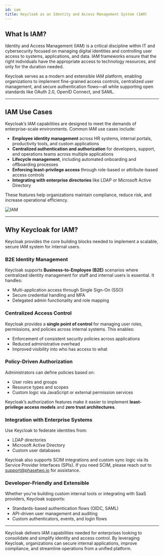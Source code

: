 ```yaml
---
id: iam
title: Keycloak as an Identity and Access Management System (IAM)
---
```


## What Is IAM?

Identity and Access Management (IAM) is a critical discipline within IT and cybersecurity focused on managing digital identities and controlling user access to systems, applications, and data. IAM frameworks ensure that the right individuals have the appropriate access to technology resources, and only for the duration needed.

Keycloak serves as a modern and extensible IAM platform, enabling organizations to implement fine-grained access controls, centralized user management, and secure authentication flows—all while supporting open standards like OAuth 2.0, OpenID Connect, and SAML.

---

## IAM Use Cases

Keycloak’s IAM capabilities are designed to meet the demands of enterprise-scale environments. Common IAM use cases include:

- **Employee identity management** across HR systems, internal portals, productivity tools, and custom applications
- **Centralized authentication and authorization** for developers, support, and operations teams across multiple applications
- **Lifecycle management**, including automated onboarding and offboarding processes
- **Enforcing least-privilege access** through role-based or attribute-based access controls
- **Integrating with enterprise directories** like LDAP or Microsoft Active Directory

These features help organizations maintain compliance, reduce risk, and increase operational efficiency.

![IAM](/docs/keycloak/iam.png)

---

## Why Keycloak for IAM?

Keycloak provides the core building blocks needed to implement a scalable, secure IAM system for internal users.

### B2E Identity Management

Keycloak supports **Business-to-Employee (B2E)** scenarios where centralized identity management for staff and internal users is essential. It handles:

- Multi-application access through Single Sign-On (SSO)
- Secure credential handling and MFA
- Delegated admin functionality and role mapping

### Centralized Access Control

Keycloak provides a **single point of control** for managing user roles, permissions, and policies across internal systems. This enables:

- Enforcement of consistent security policies across applications
- Reduced administrative overhead
- Improved visibility into who has access to what

### Policy-Driven Authorization

Administrators can define policies based on:

- User roles and groups
- Resource types and scopes
- Custom logic via JavaScript or external permission services

Keycloak’s authorization features make it easier to implement **least-privilege access models** and **zero trust architectures**.

### Integration with Enterprise Systems

Use Keycloak to federate identities from:

- LDAP directories
- Microsoft Active Directory
- Custom user databases

Keycloak also supports SCIM integrations and custom sync logic via its Service Provider Interfaces (SPIs). If you need SCIM, please reach out to [support@phasetwo.io](mailto:support@phasetwo.io) for assistance.

### Developer-Friendly and Extensible

Whether you're building custom internal tools or integrating with SaaS providers, Keycloak supports:

- Standards-based authentication flows (OIDC, SAML)
- API-driven user management and auditing
- Custom authenticators, events, and login flows

---

Keycloak delivers IAM capabilities needed for enterprises looking to consolidate and simplify identity and access control. By leveraging Keycloak, organizations can secure internal applications, improve compliance, and streamline operations from a unified platform.
